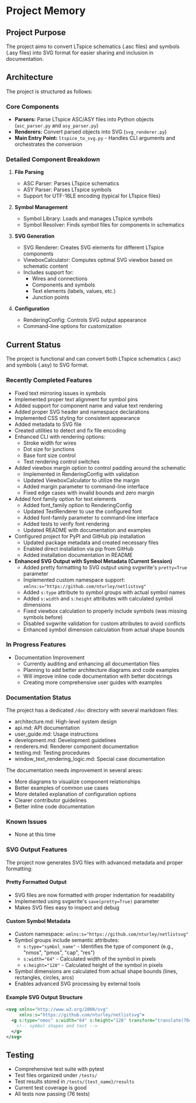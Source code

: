 # Project Memory

## Project Purpose
The project aims to convert LTspice schematics (.asc files) and symbols (.asy files) into SVG format for easier sharing and inclusion in documentation.

## Architecture

The project is structured as follows:

### Core Components
- **Parsers:** Parse LTspice ASC/ASY files into Python objects (`asc_parser.py` and `asy_parser.py`)
- **Renderers:** Convert parsed objects into SVG (`svg_renderer.py`)
- **Main Entry Point:** `ltspice_to_svg.py` - Handles CLI arguments and orchestrates the conversion

### Detailed Component Breakdown

1. **File Parsing**
   - ASC Parser: Parses LTspice schematics
   - ASY Parser: Parses LTspice symbols
   - Support for UTF-16LE encoding (typical for LTspice files)

2. **Symbol Management**
   - Symbol Library: Loads and manages LTspice symbols
   - Symbol Resolver: Finds symbol files for components in schematics

3. **SVG Generation**
   - SVG Renderer: Creates SVG elements for different LTspice components
   - ViewboxCalculator: Computes optimal SVG viewbox based on schematic content
   - Includes support for:
     - Wires and connections
     - Components and symbols
     - Text elements (labels, values, etc.)
     - Junction points

4. **Configuration**
   - RenderingConfig: Controls SVG output appearance
   - Command-line options for customization

## Current Status

The project is functional and can convert both LTspice schematics (.asc) and symbols (.asy) to SVG format.

### Recently Completed Features
- Fixed text mirroring issues in symbols
- Implemented proper text alignment for symbol pins
- Added support for component name and value text rendering
- Added proper SVG header and namespace declarations
- Implemented CSS styling for consistent appearance
- Added metadata to SVG file
- Created utilities to detect and fix file encoding
- Enhanced CLI with rendering options:
  - Stroke width for wires
  - Dot size for junctions
  - Base font size control
  - Text rendering control switches
- Added viewbox margin option to control padding around the schematic
  - Implemented in RenderingConfig with validation
  - Updated ViewboxCalculator to utilize the margin
  - Added margin parameter to command-line interface
  - Fixed edge cases with invalid bounds and zero margin
- Added font family option for text elements
  - Added font_family option to RenderingConfig
  - Updated TextRenderer to use the configured font
  - Added font-family parameter to command-line interface
  - Added tests to verify font rendering
  - Updated README with documentation and examples
- Configured project for PyPI and GitHub pip installation
  - Updated package metadata and created necessary files
  - Enabled direct installation via pip from GitHub
  - Added installation documentation in README
- **Enhanced SVG Output with Symbol Metadata (Current Session)**
  - Added pretty formatting to SVG output using svgwrite's `pretty=True` parameter
  - Implemented custom namespace support: `xmlns:s="https://github.com/nturley/netlistsvg"`
  - Added `s:type` attribute to symbol groups with actual symbol names
  - Added `s:width` and `s:height` attributes with calculated symbol dimensions
  - Fixed viewbox calculation to properly include symbols (was missing symbols before)
  - Disabled svgwrite validation for custom attributes to avoid conflicts
  - Enhanced symbol dimension calculation from actual shape bounds

### In Progress Features
- Documentation Improvement
  - Currently auditing and enhancing all documentation files
  - Planning to add better architecture diagrams and code examples
  - Will improve inline code documentation with better docstrings
  - Creating more comprehensive user guides with examples

### Documentation Status
The project has a dedicated `/doc` directory with several markdown files:
- architecture.md: High-level system design
- api.md: API documentation
- user_guide.md: Usage instructions
- development.md: Development guidelines
- renderers.md: Renderer component documentation
- testing.md: Testing procedures
- window_text_rendering_logic.md: Special case documentation

The documentation needs improvement in several areas:
- More diagrams to visualize component relationships
- Better examples of common use cases
- More detailed explanation of configuration options
- Clearer contributor guidelines
- Better inline code documentation

### Known Issues
- None at this time

### SVG Output Features
The project now generates SVG files with advanced metadata and proper formatting:

#### Pretty Formatted Output
- SVG files are now formatted with proper indentation for readability
- Implemented using svgwrite's `save(pretty=True)` parameter
- Makes SVG files easy to inspect and debug

#### Custom Symbol Metadata
- Custom namespace: `xmlns:s="https://github.com/nturley/netlistsvg"`
- Symbol groups include semantic attributes:
  - `s:type="symbol_name"` - Identifies the type of component (e.g., "nmos", "pmos", "cap", "res")
  - `s:width="64"` - Calculated width of the symbol in pixels
  - `s:height="128"` - Calculated height of the symbol in pixels
- Symbol dimensions are calculated from actual shape bounds (lines, rectangles, circles, arcs)
- Enables advanced SVG processing by external tools

#### Example SVG Output Structure
```xml
<svg xmlns="http://www.w3.org/2000/svg" 
     xmlns:s="https://github.com/nturley/netlistsvg">
  <g s:type="nmos" s:width="64" s:height="128" transform="translate(704,336)">
    <!-- symbol shapes and text -->
  </g>
</svg>
```

## Testing
- Comprehensive test suite with pytest
- Test files organized under `/tests/`
- Test results stored in `/tests/{test_name}/results`
- Current test coverage is good
- All tests now passing (76 tests)
